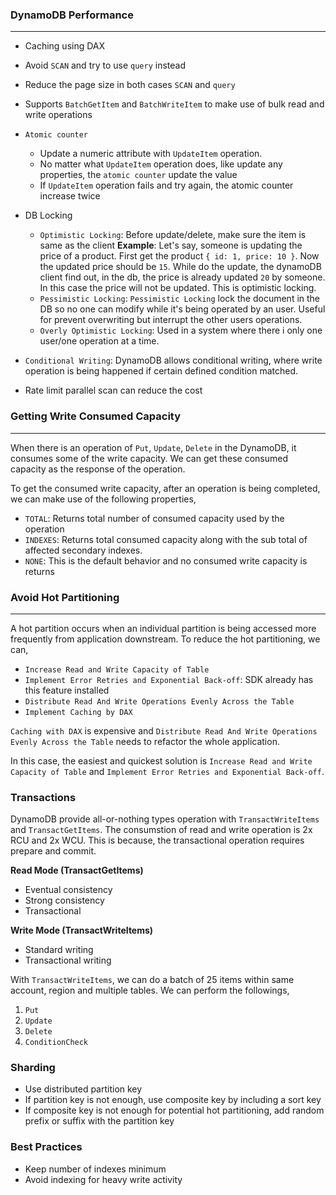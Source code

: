 ### DynamoDB Performance

---

- Caching using DAX
- Avoid `SCAN` and try to use `query` instead
- Reduce the page size in both cases `SCAN` and `query`
- Supports `BatchGetItem` and `BatchWriteItem` to make use of bulk read and write operations
- `Atomic counter`
  - Update a numeric attribute with `UpdateItem` operation.
  - No matter what `UpdateItem` operation does, like update any properties, the `atomic counter` update the value
  - If `UpdateItem` operation fails and try again, the atomic counter increase twice
- DB Locking

  - `Optimistic Locking`: Before update/delete, make sure the item is same as the client
    **Example**:
    Let's say, someone is updating the price of a product. First get the product `{ id: 1, price: 10 }`. Now the updated price should be `15`. While do the update, the dynamoDB client find out, in the db, the price is already updated `20` by someone. In this case the price will not be updated. This is optimistic locking.
  - `Pessimistic Locking`: `Pessimistic Locking` lock the document in the DB so no one can modify while it's being operated by an user. Useful for prevent overwriting but interrupt the other users operations.
  - `Overly Optimistic Locking`: Used in a system where there i only one user/one operation at a time.

- `Conditional Writing`: DynamoDB allows conditional writing, where write operation is being happened if certain defined condition matched.
- Rate limit parallel scan can reduce the cost

### Getting Write Consumed Capacity

---

When there is an operation of `Put`, `Update`, `Delete` in the DynamoDB, it consumes some of the write capacity. We can get these consumed capacity as the response of the operation.

To get the consumed write capacity, after an operation is being completed, we can make use of the following properties,

- `TOTAL`: Returns total number of consumed capacity used by the operation
- `INDEXES`: Returns total consumed capacity along with the sub total of affected secondary indexes.
- `NONE`: This is the default behavior and no consumed write capacity is returns

### Avoid Hot Partitioning

---

A hot partition occurs when an individual partition is being accessed more frequently from application downstream. To reduce the hot partitioning, we can,

- `Increase Read and Write Capacity of Table`
- `Implement Error Retries and Exponential Back-off`: SDK already has this feature installed
- `Distribute Read And Write Operations Evenly Across the Table`
- `Implement Caching by DAX`

`Caching with DAX` is expensive and `Distribute Read And Write Operations Evenly Across the Table` needs to refactor the whole application.

In this case, the easiest and quickest solution is `Increase Read and Write Capacity of Table` and `Implement Error Retries and Exponential Back-off`.

### Transactions

DynamoDB provide all-or-nothing types operation with `TransactWriteItems` and `TransactGetItems`. The consumstion of read and write operation is 2x RCU and 2x WCU. This is because, the transactional operation requires prepare and commit.

**Read Mode (TransactGetItems)**

- Eventual consistency
- Strong consistency
- Transactional

**Write Mode (TransactWriteItems)**

- Standard writing
- Transactional writing

With `TransactWriteItems`, we can do a batch of 25 items within same account, region and multiple tables. We can perform the followings,

1. `Put`
2. `Update`
3. `Delete`
4. `ConditionCheck`

### Sharding

- Use distributed partition key
- If partition key is not enough, use composite key by including a sort key
- If composite key is not enough for potential hot partitioning, add random prefix or suffix with the partition key

### Best Practices

- Keep number of indexes minimum
- Avoid indexing for heavy write activity
